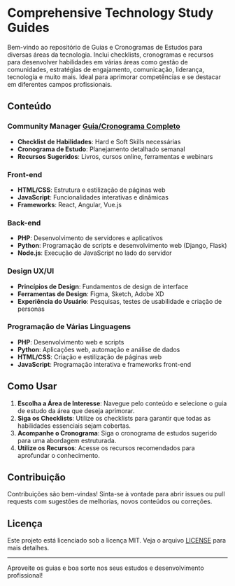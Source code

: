 # Comprehensive Technology Study Guides

Bem-vindo ao repositório de Guias e Cronogramas de Estudos para diversas áreas da tecnologia. Inclui checklists, cronogramas e recursos para desenvolver habilidades em várias áreas como gestão de comunidades, estratégias de engajamento, comunicação, liderança, tecnologia e muito mais. Ideal para aprimorar competências e se destacar em diferentes campos profissionais.


## Conteúdo

### Community Manager [Guia/Cronograma Completo](guias/Community-Manager.md)
- **Checklist de Habilidades**: Hard e Soft Skills necessárias
- **Cronograma de Estudo**: Planejamento detalhado semanal
- **Recursos Sugeridos**: Livros, cursos online, ferramentas e webinars

### Front-end
- **HTML/CSS**: Estrutura e estilização de páginas web
- **JavaScript**: Funcionalidades interativas e dinâmicas
- **Frameworks**: React, Angular, Vue.js

### Back-end
- **PHP**: Desenvolvimento de servidores e aplicativos
- **Python**: Programação de scripts e desenvolvimento web (Django, Flask)
- **Node.js**: Execução de JavaScript no lado do servidor

### Design UX/UI
- **Princípios de Design**: Fundamentos de design de interface
- **Ferramentas de Design**: Figma, Sketch, Adobe XD
- **Experiência do Usuário**: Pesquisas, testes de usabilidade e criação de personas

### Programação de Várias Linguagens
- **PHP**: Desenvolvimento web e scripts
- **Python**: Aplicações web, automação e análise de dados
- **HTML/CSS**: Criação e estilização de páginas web
- **JavaScript**: Programação interativa e frameworks front-end

## Como Usar

1. **Escolha a Área de Interesse**: Navegue pelo conteúdo e selecione o guia de estudo da área que deseja aprimorar.
2. **Siga os Checklists**: Utilize os checklists para garantir que todas as habilidades essenciais sejam cobertas.
3. **Acompanhe o Cronograma**: Siga o cronograma de estudos sugerido para uma abordagem estruturada.
4. **Utilize os Recursos**: Acesse os recursos recomendados para aprofundar o conhecimento.

## Contribuição

Contribuições são bem-vindas! Sinta-se à vontade para abrir issues ou pull requests com sugestões de melhorias, novos conteúdos ou correções.

## Licença

Este projeto está licenciado sob a licença MIT. Veja o arquivo [LICENSE](LICENSE) para mais detalhes.

---

Aproveite os guias e boa sorte nos seus estudos e desenvolvimento profissional!
